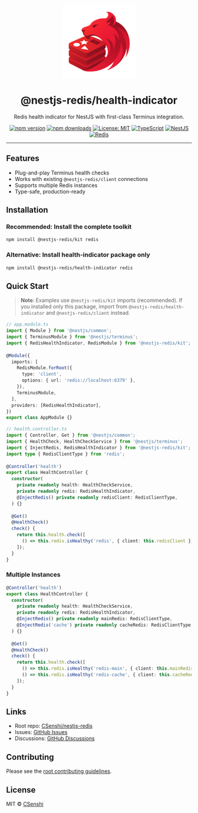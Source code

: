<div align="center">

<img src="https://raw.githubusercontent.com/CSenshi/nestjs-redis/main/docs/images/logo.png" alt="NestJS Redis Toolkit Logo" width="200" height="200">

# @nestjs-redis/health-indicator

Redis health indicator for NestJS with first-class Terminus integration.

[![npm version](https://badge.fury.io/js/%40nestjs-redis%2Fhealth-indicator.svg)](https://www.npmjs.com/package/@nestjs-redis/health-indicator)
[![npm downloads](https://img.shields.io/npm/dm/@nestjs-redis/health-indicator.svg)](https://www.npmjs.com/package/@nestjs-redis/health-indicator)
[![License: MIT](https://img.shields.io/badge/License-MIT-yellow.svg)](https://opensource.org/licenses/MIT)
[![TypeScript](https://img.shields.io/badge/TypeScript-Ready-blue.svg)](https://www.typescriptlang.org/)
[![NestJS](https://img.shields.io/badge/NestJS-9%2B-red.svg)](https://nestjs.com/) [![Redis](https://img.shields.io/badge/Redis-5+-red.svg)](https://redis.io/)

</div>

---

## Features

- Plug-and-play Terminus health checks
- Works with existing `@nestjs-redis/client` connections
- Supports multiple Redis instances
- Type-safe, production-ready

## Installation

### Recommended: Install the complete toolkit

```bash
npm install @nestjs-redis/kit redis
```

### Alternative: Install health-indicator package only

```bash
npm install @nestjs-redis/health-indicator redis
```

## Quick Start

> **Note**: Examples use `@nestjs-redis/kit` imports (recommended). If you installed only this package, import from `@nestjs-redis/health-indicator` and `@nestjs-redis/client` instead.

```typescript
// app.module.ts
import { Module } from '@nestjs/common';
import { TerminusModule } from '@nestjs/terminus';
import { RedisHealthIndicator, RedisModule } from '@nestjs-redis/kit';

@Module({
  imports: [
    RedisModule.forRoot({
      type: 'client',
      options: { url: 'redis://localhost:6379' },
    }),
    TerminusModule,
  ],
  providers: [RedisHealthIndicator],
})
export class AppModule {}
```

```typescript
// health.controller.ts
import { Controller, Get } from '@nestjs/common';
import { HealthCheck, HealthCheckService } from '@nestjs/terminus';
import { InjectRedis, RedisHealthIndicator } from '@nestjs-redis/kit';
import type { RedisClientType } from 'redis';

@Controller('health')
export class HealthController {
  constructor(
    private readonly health: HealthCheckService,
    private readonly redis: RedisHealthIndicator,
    @InjectRedis() private readonly redisClient: RedisClientType,
  ) {}

  @Get()
  @HealthCheck()
  check() {
    return this.health.check([
      () => this.redis.isHealthy('redis', { client: this.redisClient }),
    ]);
  }
}
```

### Multiple Instances

```typescript
@Controller('health')
export class HealthController {
  constructor(
    private readonly health: HealthCheckService,
    private readonly redis: RedisHealthIndicator,
    @InjectRedis() private readonly mainRedis: RedisClientType,
    @InjectRedis('cache') private readonly cacheRedis: RedisClientType,
  ) {}

  @Get()
  @HealthCheck()
  check() {
    return this.health.check([
      () => this.redis.isHealthy('redis-main', { client: this.mainRedis }),
      () => this.redis.isHealthy('redis-cache', { client: this.cacheRedis }),
    ]);
  }
}
```

## Links

- Root repo: [CSenshi/nestjs-redis](https://github.com/CSenshi/nestjs-redis)
- Issues: [GitHub Issues](https://github.com/CSenshi/nestjs-redis/issues)
- Discussions: [GitHub Discussions](https://github.com/CSenshi/nestjs-redis/discussions)

## Contributing

Please see the [root contributing guidelines](https://github.com/CSenshi/nestjs-redis#contributing).

## License

MIT © [CSenshi](https://github.com/CSenshi)
